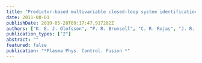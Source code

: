 ```yaml
---
title: "Predictor-based multivariable closed-loop system identification of the EXTRAP T2R reversed field pinch  external plasma response"
date: 2011-08-01
publishDate: 2019-05-28T09:17:47.917282Z
authors: ["K. E. J. Olofsson", "P. R. Brunsell", "C. R. Rojas", "J. R. Drake", "H. Hjalmarsson"]
publication_types: ["2"]
abstract: ""
featured: false
publication: "*Plasma Phys. Control. Fusion *"
---
```


